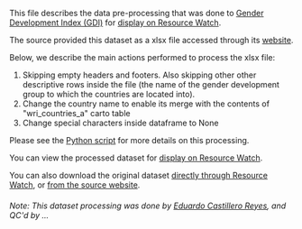 This file describes the data pre-processing that was done to [Gender Development Index (GDI)](http://hdr.undp.org/en/content/gender-development-index-gdi) for [display on Resource Watch](https://bit.ly/3aszvip).

The source provided this dataset as a xlsx file accessed through its [website](http://hdr.undp.org/sites/default/files/2020_statistical_annex_table_4.xlsx). 

Below, we describe the main actions performed to process the xlsx file:
1. Skipping empty headers and footers. Also skipping other other descriptive rows inside the file (the name of the gender development group to which the countries are located into).
2. Change the country name to enable its merge with the contents of "wri_countries_a" carto table
3. Change special characters inside dataframe to None

Please see the [Python script](https://github.com/resource-watch/data-pre-processing/blob/master/soc_002_gender_development_index/soc_002_gender_development_index_processing.py) for more details on this processing.

You can view the processed dataset for [display on Resource Watch](https://bit.ly/3aszvip).

You can also download the original dataset [directly through Resource Watch](http://wri-public-data.s3.amazonaws.com/resourcewatch/soc_002_gender_development_index.zip), or [from the source website](http://hdr.undp.org/en/content/gender-development-index-gdi).

###### Note: This dataset processing was done by [Eduardo Castillero Reyes](https://wrimexico.org/profile/eduardo-castillero-reyes), and QC'd by ...

